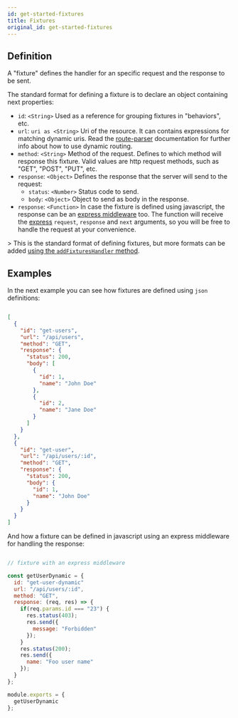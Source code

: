 ```yaml
---
id: get-started-fixtures
title: Fixtures
original_id: get-started-fixtures
---
```

## Definition

A "fixture" defines the handler for an specific request and the response to be sent.

The standard format for defining a fixture is to declare an object containing next properties:

-   `id`: `<String>` Used as a reference for grouping fixtures in "behaviors", etc.
-   `url`: `uri as <String>` Uri of the resource. It can contains expressions for matching dynamic uris. Read the [route-parser](https://www.npmjs.com/package/route-parser) documentation for further info about how to use dynamic routing.
-   `method`: `<String>` Method of the request. Defines to which method will response this fixture. Valid values are http request methods, such as "GET", "POST", "PUT", etc.
-   `response`: `<Object>` Defines the response that the server will send to the request:
    -   `status`: `<Number>` Status code to send.
    -   `body`: `<Object>` Object to send as body in the response.
-   `response`: `<Function>` In case the fixture is defined using javascript, the response can be an [express middleware](http://expressjs.com/en/guide/using-middleware.html) too. The function will receive the [express](http://expressjs.com/es/api.html) `request`, `response` and `next` arguments, so you will be free to handle the request at your convenience.

&gt; This is the standard format of defining fixtures, but more formats can be added [using the `addFixturesHandler` method](advanced-custom-fixtures-handlers).

## Examples

In the next example you can see how fixtures are defined using `json` definitions:

```json

[
  {
    "id": "get-users",
    "url": "/api/users",
    "method": "GET",
    "response": {
      "status": 200,
      "body": [
        {
          "id": 1,
          "name": "John Doe"
        },
        {
          "id": 2,
          "name": "Jane Doe"
        }
      ]
    }
  }, 
  {
    "id": "get-user",
    "url": "/api/users/:id",
    "method": "GET",
    "response": {
      "status": 200,
      "body": {
        "id": 1,
        "name": "John Doe"
      }
    }
  }
]

```

And how a fixture can be defined in javascript using an express middleware for handling the response:

```javascript

// fixture with an express middleware

const getUserDynamic = {
  id: "get-user-dynamic"
  url: "/api/users/:id",
  method: "GET",
  response: (req, res) => {
    if(req.params.id === "23") {
      res.status(403);
      res.send({
        message: "Forbidden"
      });
    }
    res.status(200);
    res.send({
      name: "Foo user name"
    });
  }
};

module.exports = {
  getUserDynamic
};

```
